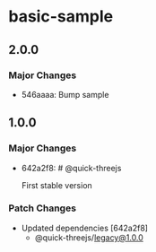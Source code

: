 # basic-sample

## 2.0.0

### Major Changes

- 546aaaa: Bump sample

## 1.0.0

### Major Changes

- 642a2f8: # @quick-threejs

  First stable version

### Patch Changes

- Updated dependencies [642a2f8]
  - @quick-threejs/legacy@1.0.0

